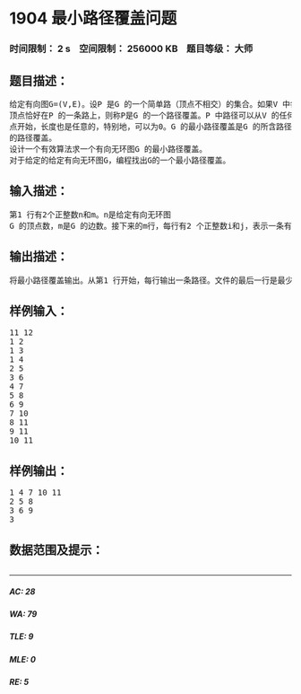 # 1904 最小路径覆盖问题   
### 时间限制： 2 s&nbsp;&nbsp;&nbsp;&nbsp;空间限制： 256000 KB&nbsp;&nbsp;&nbsp;&nbsp;题目等级： 大师  
## 题目描述：  

<pre>
给定有向图G=(V,E)。设P 是G 的一个简单路（顶点不相交）的集合。如果V 中每个  
顶点恰好在P 的一条路上，则称P是G 的一个路径覆盖。P 中路径可以从V 的任何一个顶  
点开始，长度也是任意的，特别地，可以为0。G 的最小路径覆盖是G 的所含路径条数最少  
的路径覆盖。  
设计一个有效算法求一个有向无环图G 的最小路径覆盖。
对于给定的给定有向无环图G，编程找出G的一个最小路径覆盖。
</pre>
  
  
## 输入描述：  

<pre>
第1 行有2个正整数n和m。n是给定有向无环图  
G 的顶点数，m是G 的边数。接下来的m行，每行有2 个正整数i和j，表示一条有向边(i,j)。
</pre>
  
  
## 输出描述：  

<pre>
将最小路径覆盖输出。从第1 行开始，每行输出一条路径。文件的最后一行是最少路径数。
</pre>
  
  
## 样例输入：  

<pre>
11 12  
1 2  
1 3  
1 4  
2 5  
3 6  
4 7  
5 8  
6 9  
7 10  
8 11  
9 11  
10 11
</pre>
  
  
## 样例输出：  

<pre>
1 4 7 10 11  
2 5 8  
3 6 9  
3
</pre>
  
  
## 数据范围及提示：  

<pre>
</pre>
  
  
***  

##### AC: 28  
##### WA: 79  
##### TLE: 9  
##### MLE: 0  
##### RE: 5  

